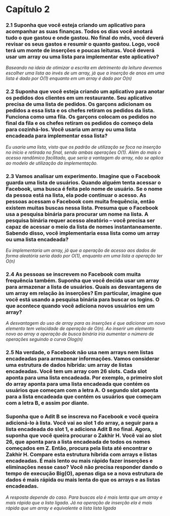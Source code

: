 
# Capítulo 2

### 2.1 Suponha que você esteja criando um aplicativo para acompanhar as suas finanças. Todos os dias você anotará tudo o que gastou e onde gastou. No final do mês, você deverá revisar os seus gastos e resumir o quanto gastou. Logo, você terá um monte de inserções e poucas leituras. Você deverá usar um array ou uma lista para implementar este aplicativo?

*Baseando na ideia de otimizar a escrita em detrimento da leitura devemos escolher uma lista ao invés de um array, já que a inserção de anos em uma lista é dado por O(1) enquanto em um array é dado por O(n)*

### 2.2 Suponha que você esteja criando um aplicativo para anotar os pedidos dos clientes em um restaurante. Seu aplicativo precisa de uma lista de pedidos. Os garçons adicionam os pedidos a essa lista e os chefes retiram os pedidos da lista. Funciona como uma fila. Os garçons colocam os pedidos no final da fila e os chefes retiram os pedidos do começo dela para cozinhá-los. Você usaria um array ou uma lista encadeada para implementar essa lista? 

*Eu usaria uma lista, visto que os padrão de utilização se foca na inserção no início e retirada no final, sendo ambas operações O(1). Além do mais o acesso randômico facilitado, que seria a vantagem do array, não se aplica ao modelo de utilização da implementação.*

### 2.3 Vamos analisar um experimento. Imagine que o Facebook guarda uma lista de usuários. Quando alguém tenta acessar o Facebook, uma busca é feita pelo nome de usuário. Se o nome da pessoa está na lista, ela pode continuar o acesso. As pessoas acessam o Facebook com muita frequência, então existem muitas buscas nessa lista. Presuma que o Facebook usa a pesquisa binária para procurar um nome na lista. A pesquisa binária requer acesso aleatório – você precisa ser capaz de acessar o meio da lista de nomes instantaneamente. Sabendo disso, você implementaria essa lista como um array ou uma lista encadeada?

*Eu implementaria um array, já que a operação de acesso aos dados de forma aleatória seria dado por O(1), enquanto em uma lista a operação ter O(n)*

### 2.4 As pessoas se inscrevem no Facebook com muita frequência também. Suponha que você decida usar um array para armazenar a lista de usuários. Quais as desvantagens de um array em relação às inserções? Em particular, imagine que você está usando a pesquisa binária para buscar os logins. O que acontece quando você adiciona novos usuários em um array?

*A desvantagem do uso de array para as inserções é que adicionar um novo elemento tem velocidade de operação de O(n).*
*Ao inserir um elemento novo ao array a operação de busca binária iria aumentar o número de operações seguindo a curva Olog(n)*

### 2.5 Na verdade, o Facebook não usa nem arrays nem listas encadeadas para armazenar informações. Vamos considerar uma estrutura de dados híbrida: um array de listas encadeadas. Você tem um array com 26 slots. Cada slot aponta para uma lista encadeada. Por exemplo, o primeiro slot do array aponta para uma lista encadeada que contém os usuários que começam com a letra A. O segundo slot aponta para a lista encadeada que contém os usuários que começam com a letra B, e assim por diante.

### Suponha que o Adit B se inscreva no Facebook e você queira adicioná-lo à lista. Você vai ao slot 1 do array, a seguir para a lista encadeada do slot 1, e adiciona Adit B no final. Agora, suponha que você queira procurar o Zakhir H. Você vai ao slot 26, que aponta para a lista encadeada de todos os nomes começados em Z. Então, procura pela lista até encontrar o Zakhir H. Compare esta estrutura híbrida com arrays e listas encadeadas. É mais lento ou mais rápido fazer inserções e eliminações nesse caso? Você não precisa responder dando o tempo de execução Big(O), apenas diga se a nova estrutura de dados é mais rápida ou mais lenta do que os arrays e as listas encadeadas.

*A resposta depende do caso. Para buscas ela é mais lenta que um array e mais rápida que a lista ligada. Já na operação de inserção ela é mais rápida que um array e equivalente a lista lista ligada*
